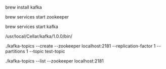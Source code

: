 brew install kafka

brew services start zookeeper

brew services start kafka

/usr/local/Cellar/kafka/1.0.0/bin/

./kafka-topics --create --zookeeper localhost:2181 --replication-factor 1 --partitions 1 --topic test-topic

./kafka-topics --list --zookeeper localhost:2181

